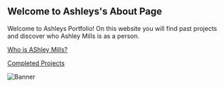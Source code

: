 ## Welcome to Ashleys's About Page
Welcome to Ashleys Portfolio! 
On this website you will find past projects and discover who Ashley Mills is as a person. 

[Who is AShley Mills?](./about)

[Completed Projects](./projects)

![Banner](./homepage.jpeg)



